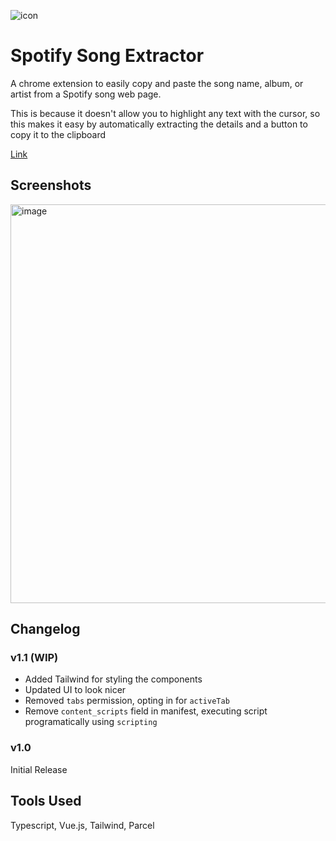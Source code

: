 ![icon](https://github.com/gmadharh/spotify-song-extractor/assets/58638508/32a0ab9f-18ed-4b26-921a-397a4671f63b)
 # Spotify Song Extractor

A chrome extension to easily copy and paste the song name, album, or artist from a Spotify song web page.

This is because it doesn't allow you to highlight any text with the cursor, so this makes it easy by automatically extracting the details and a button to copy it to the clipboard

[Link](https://chromewebstore.google.com/detail/spotify-song-extractor/mnaooedpbbimbgcjlfebmkomloakbeag?hl=en&authuser=2)

## Screenshots

<img width="638" alt="image" src="https://github.com/gmadharh/spotify-song-extractor/assets/58638508/e44c2943-3497-416e-88db-66937a09b51d">

## Changelog

### v1.1 (WIP)

- Added Tailwind for styling the components
- Updated UI to look nicer
- Removed `tabs` permission, opting in for `activeTab`
- Remove `content_scripts` field in manifest, executing script programatically using `scripting`

### v1.0 

Initial Release


## Tools Used

Typescript, Vue.js, Tailwind, Parcel



